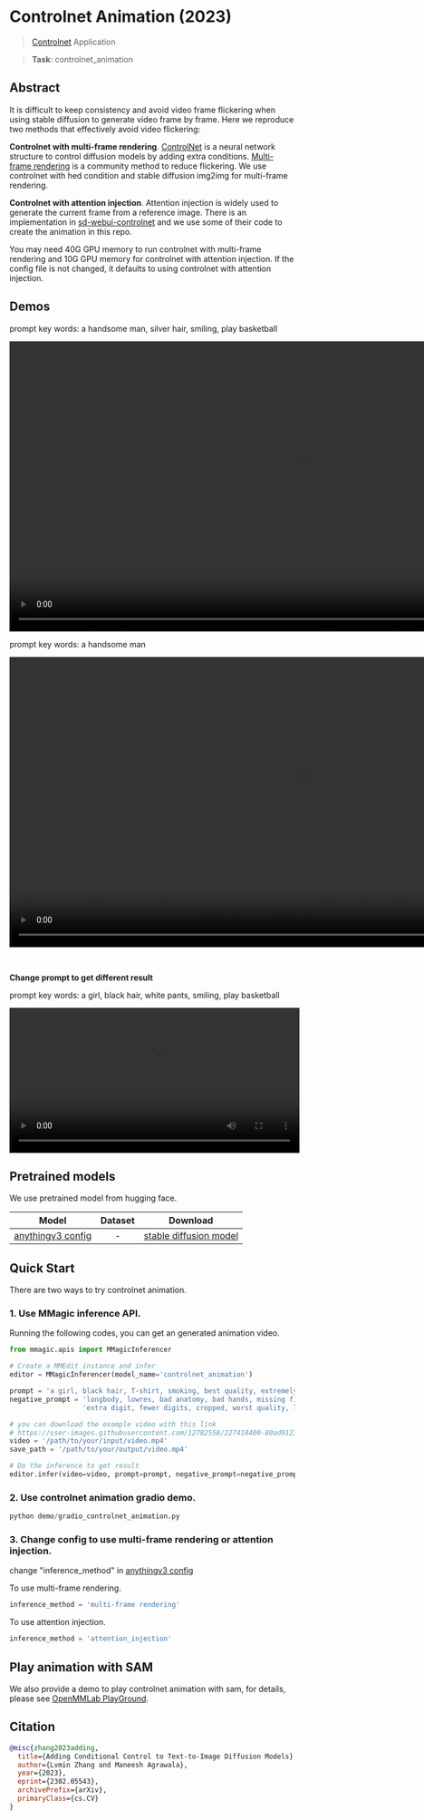 # Controlnet Animation (2023)

> [Controlnet](https://github.com/lllyasviel/ControlNet) Application

> **Task**: controlnet_animation

<!-- [ALGORITHM] -->

## Abstract

<!-- [ABSTRACT] -->

It is difficult to keep consistency and avoid video frame flickering when using stable diffusion to generate video frame by frame.
Here we reproduce two methods that effectively avoid video flickering:

**Controlnet with multi-frame rendering**. [ControlNet](https://github.com/lllyasviel/ControlNet) is a neural network structure to control diffusion models by adding extra conditions.
[Multi-frame rendering](https://xanthius.itch.io/multi-frame-rendering-for-stablediffusion) is a community method to reduce flickering.
We use controlnet with hed condition and stable diffusion img2img for multi-frame rendering.

**Controlnet with attention injection**. Attention injection is widely used to generate the current frame from a reference image. There is an implementation in [sd-webui-controlnet](https://github.com/Mikubill/sd-webui-controlnet#reference-only-control) and we use some of their code to create the animation in this repo.

You may need 40G GPU memory to run controlnet with multi-frame rendering and 10G GPU memory for controlnet with attention injection. If the config file is not changed, it defaults to using controlnet with attention injection.

## Demos

prompt key words: a handsome man, silver hair, smiling, play basketball

<div align="center">
  <video src="https://user-images.githubusercontent.com/12782558/227149757-fd054d32-554f-45d5-9f09-319184866d85.mp4" width=1024/>
</div>

prompt key words: a handsome man

<div align="center">
  <video src="https://user-images.githubusercontent.com/12782558/227152129-d70d5f76-a6fc-4d23-97d1-a94abd08f95a.mp4" width=1024/>
</div>

&#8195;

**Change prompt to get different result**

prompt key words: a girl, black hair, white pants, smiling, play basketball

<div align="center">
  <video src="https://user-images.githubusercontent.com/12782558/227216038-38599164-2384-4a79-b65e-f98785d466bf.mp4" width=512/>
</div>

## Pretrained models

We use pretrained model from hugging face.

|                    Model                    | Dataset |                                     Download                                      |
| :-----------------------------------------: | :-----: | :-------------------------------------------------------------------------------: |
| [anythingv3 config](./anythingv3_config.py) |    -    | [stable diffusion model](https://huggingface.co/Linaqruf/anything-v3.0/tree/main) |

## Quick Start

There are two ways to try controlnet animation.

### 1. Use MMagic inference API.

Running the following codes, you can get an generated animation video.

```python
from mmagic.apis import MMagicInferencer

# Create a MMEdit instance and infer
editor = MMagicInferencer(model_name='controlnet_animation')

prompt = 'a girl, black hair, T-shirt, smoking, best quality, extremely detailed'
negative_prompt = 'longbody, lowres, bad anatomy, bad hands, missing fingers, ' + \
                  'extra digit, fewer digits, cropped, worst quality, low quality'

# you can download the example video with this link
# https://user-images.githubusercontent.com/12782558/227418400-80ad9123-7f8e-4c1a-8e19-0892ebad2a4f.mp4
video = '/path/to/your/input/video.mp4'
save_path = '/path/to/your/output/video.mp4'

# Do the inference to get result
editor.infer(video=video, prompt=prompt, negative_prompt=negative_prompt, save_path=save_path)
```

### 2. Use controlnet animation gradio demo.

```python
python demo/gradio_controlnet_animation.py
```

### 3. Change config to use multi-frame rendering or attention injection.

change "inference_method" in [anythingv3 config](./anythingv3_config.py)

To use multi-frame rendering.

```python
inference_method = 'multi-frame rendering'
```

To use attention injection.

```python
inference_method = 'attention_injection'
```

## Play animation with SAM

We also provide a demo to play controlnet animation with sam, for details, please see [OpenMMLab PlayGround](https://github.com/open-mmlab/playground/blob/main/mmediting_sam/README.md).

## Citation

```bibtex
@misc{zhang2023adding,
  title={Adding Conditional Control to Text-to-Image Diffusion Models},
  author={Lvmin Zhang and Maneesh Agrawala},
  year={2023},
  eprint={2302.05543},
  archivePrefix={arXiv},
  primaryClass={cs.CV}
}
```
